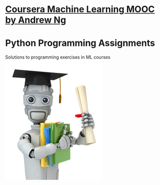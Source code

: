 # [Coursera Machine Learning MOOC by Andrew Ng](https://www.coursera.org/learn/machine-learning) 
# Python Programming Assignments
Solutions to programming exercises in ML courses
![](machinelearning.jpg)
